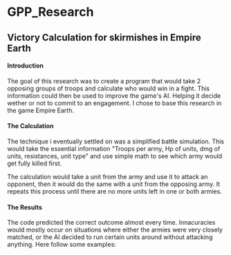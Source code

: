 # GPP_Research

## Victory Calculation for skirmishes in Empire Earth

#### Introduction

The goal of this research was to create a program that would take 2 opposing groups of troops and calculate who would win in a fight.
This information could then be used to improve the game's AI. Helping it decide wether or not to commit to an engagement.
I chose to base this research in the game Empire Earth.

#### The Calculation

The technique i eventually settled on was a simplified battle simulation.
This would take the essential information 
"Troops per army, Hp of units, dmg of units, resistances, unit type" 
and use simple math to see which army would get fully killed first.

The calculation would take a unit from the army and use it to attack an opponent,
then it would do the same with a unit from the opposing army.
It repeats this process until there are no more units left in one or both armies.

#### The Results

The code predicted the correct outcome almost every time.
Innacuracies would mostly occur on situations where either the armies were very closely matched,
or the AI decided to run certain units around without attacking anything.
Here follow some examples:

